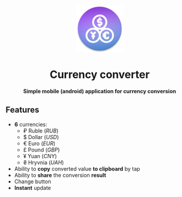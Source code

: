 <p align="center">
    <a href="https://raw.githubusercontent.com/exsandebest/currency-converter-app/master/app/src/main/res/mipmap-xxhdpi/ic_launcher.png">
        <img src="https://raw.githubusercontent.com/exsandebest/currency-converter-app/master/app/src/main/res/mipmap-xxhdpi/ic_launcher.png" height=128 width=128/>
    </a>
</p>
<h1 align="center">Currency converter</h1>
<p align="center"><b>Simple mobile (android) application for currency conversion</b></p>

## Features
* **6** currencies:
    + ₽ Ruble (*RUB*)
    + $ Dollar (*USD*)
    + € Euro (*EUR*)
    + £ Pound (*GBP*)
    + ¥ Yuan (*CNY*)
    + ₴ Hryvnia (*UAH*)
* Ability to **copy** converted value **to clipboard** by tap
* Ability to **share** the conversion **result**
* Change button
* **Instant** update
